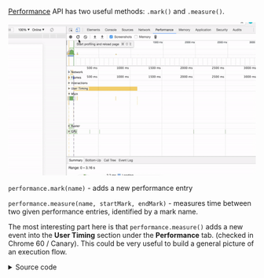 [Performance][1] API has two useful methods: `.mark()` and `.measure()`.  

![performance.measure() demo](./image.gif)

`performance.mark(name)` - adds a new performance entry

`performance.measure(name, startMark, endMark)` - measures time between two given performance entries, identified by a mark name.

The most interesting part here is that `performance.measure()` adds a new event into the **User Timing** section under the **Performance** tab. (checked in Chrome 60 / Canary). This could be very useful to build a general picture of an execution flow.

<details>
    <summary>Source code</summary>
    <p>

```js
function asyncOperation() {
    setTimeout(() => {
        performance.mark('async-done');
        performance.measure('time-to-async', 'async-start', 'async-done');
    }, 1000);
}

performance.mark('async-start');
asyncOperation();
```
</p>
</details>

[1]: https://developer.mozilla.org/en/docs/Web/API/Performance

